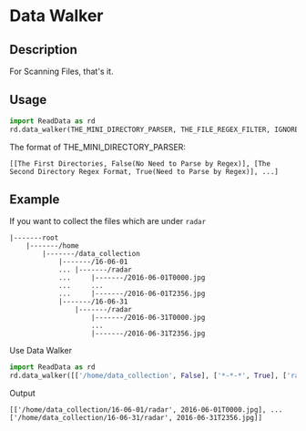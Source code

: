 # Data Walker

## Description
For Scanning Files, that's it.

## Usage
```python
import ReadData as rd
rd.data_walker(THE_MINI_DIRECTORY_PARSER, THE_FILE_REGEX_FILTER, IGNORE_WHEN_DIRECTORY_IS_NOT_EXIST, VERBOSE)
```
The format of THE_MINI_DIRECTORY_PARSER:

```
[[The First Directories, False(No Need to Parse by Regex)], [The Second Directory Regex Format, True(Need to Parse by Regex)], ...]
```

## Example
If you want to collect the files which are under ```radar```
```
|-------root
	|-------/home
		|-------/data_collection
			|-------/16-06-01
			...	|-------/radar
			...		|-------/2016-06-01T0000.jpg
			...		...
			...		|-------/2016-06-01T2356.jpg
			|-------/16-06-31
				|-------/radar
					|-------/2016-06-31T0000.jpg
					...
					|-------/2016-06-31T2356.jpg
```

Use Data Walker

```python
import ReadData as rd
rd.data_walker([['/home/data_collection', False], ['*-*-*', True], ['radar', False]], '*.jpg', True, False)
```

Output

```
[['/home/data_collection/16-06-01/radar', 2016-06-01T0000.jpg], ... ['/home/data_collection/16-06-31/radar', 2016-06-31T2356.jpg]]
```
